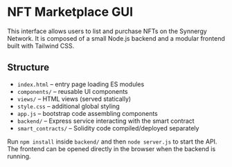 # NFT Marketplace GUI

This interface allows users to list and purchase NFTs on the Synnergy Network.
It is composed of a small Node.js backend and a modular frontend built with
Tailwind CSS.

## Structure

- `index.html` – entry page loading ES modules
- `components/` – reusable UI components
- `views/` – HTML views (served statically)
- `style.css` – additional global styling
- `app.js` – bootstrap code assembling components
- `backend/` – Express service interacting with the smart contract
- `smart_contracts/` – Solidity code compiled/deployed separately

Run `npm install` inside `backend/` and then `node server.js` to start the API.
The frontend can be opened directly in the browser when the backend is running.
